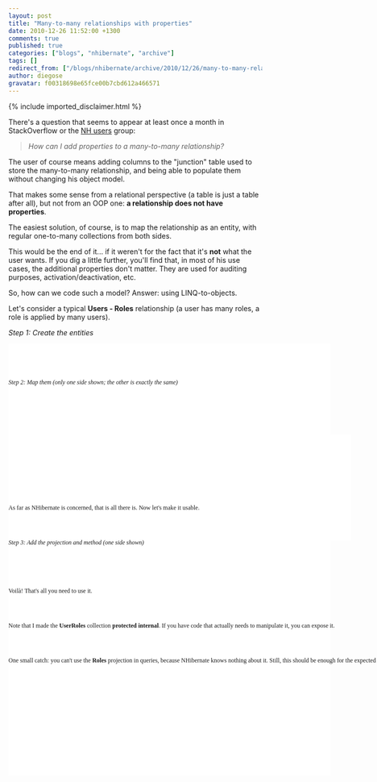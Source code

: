 ```yaml
---
layout: post
title: "Many-to-many relationships with properties"
date: 2010-12-26 11:52:00 +1300
comments: true
published: true
categories: ["blogs", "nhibernate", "archive"]
tags: []
redirect_from: ["/blogs/nhibernate/archive/2010/12/26/many-to-many-relationships-with-properties.aspx"]
author: diegose
gravatar: f00318698e65fce00b7cbd612a466571
---
```

{% include imported_disclaimer.html %}
<p>There's a question that seems to appear at least once a month in StackOverflow or the <a href="https://groups.google.com/forum/#!forum/nhusers">NH users</a> group:</p>  <blockquote>   <p><em>How can I add properties to a many-to-many relationship?</em></p> </blockquote>  <p>The user of course means adding columns to the &quot;junction&quot; table used to store the many-to-many relationship, and being able to populate them without changing his object model.</p>  <p>That makes some sense from a relational perspective (a table is just a table after all), but not from an OOP one: <strong>a relationship does not have properties</strong>.</p>  <p>The easiest solution, of course, is to map the relationship as an entity, with regular one-to-many collections from both sides.</p>  <p>This would be the end of it... if it weren't for the fact that it's <strong>not</strong> what the user wants. If you dig a little further, you'll find that, in most of his use cases, the additional properties don't matter. They are used for auditing purposes, activation/deactivation, etc.</p>  <p>So, how can we code such a model? Answer: using LINQ-to-objects.</p>  <p>Let's consider a typical <strong>Users - Roles</strong> relationship (a user has many roles, a role is applied by many users).</p>  <p><em>Step 1: Create the entities</em></p>  <p>   <div style="padding-bottom: 0px; margin: 0px; padding-left: 0px; padding-right: 0px; display: inline; float: none; padding-top: 0px" id="scid:9D7513F9-C04C-4721-824A-2B34F0212519:f119f9c6-53a0-419c-ba56-f60a33879f1e" class="wlWriterEditableSmartContent"><pre style=" width: 640px; height: 576px;background-color:White;overflow: visible;;font-family:Consolas;font-size:12"><div><!--

Code highlighting produced by Actipro CodeHighlighter (freeware)
http://www.CodeHighlighter.com/

--><span style="color: #008080;"> 1</span> <span style="color: #0000FF;">public</span><span style="color: #000000;"> </span><span style="color: #0000FF;">class</span><span style="color: #000000;"> User
</span><span style="color: #008080;"> 2</span> <span style="color: #000000;">{
</span><span style="color: #008080;"> 3</span> <span style="color: #000000;">    </span><span style="color: #0000FF;">public</span><span style="color: #000000;"> User()
</span><span style="color: #008080;"> 4</span> <span style="color: #000000;">    {
</span><span style="color: #008080;"> 5</span> <span style="color: #000000;">        _UserRoles </span><span style="color: #000000;">=</span><span style="color: #000000;"> </span><span style="color: #0000FF;">new</span><span style="color: #000000;"> List</span><span style="color: #000000;">&lt;</span><span style="color: #000000;">UserRole</span><span style="color: #000000;">&gt;</span><span style="color: #000000;">();
</span><span style="color: #008080;"> 6</span> <span style="color: #000000;">    }
</span><span style="color: #008080;"> 7</span> <span style="color: #000000;">
</span><span style="color: #008080;"> 8</span> <span style="color: #000000;">    </span><span style="color: #0000FF;">public</span><span style="color: #000000;"> </span><span style="color: #0000FF;">virtual</span><span style="color: #000000;"> </span><span style="color: #0000FF;">string</span><span style="color: #000000;"> Name { </span><span style="color: #0000FF;">get</span><span style="color: #000000;">; </span><span style="color: #0000FF;">set</span><span style="color: #000000;">; }
</span><span style="color: #008080;"> 9</span> <span style="color: #000000;">    
</span><span style="color: #008080;">10</span> <span style="color: #000000;">    ICollection</span><span style="color: #000000;">&lt;</span><span style="color: #000000;">UserRole</span><span style="color: #000000;">&gt;</span><span style="color: #000000;"> _UserRoles;
</span><span style="color: #008080;">11</span> <span style="color: #000000;">    </span><span style="color: #0000FF;">protected</span><span style="color: #000000;"> </span><span style="color: #0000FF;">internal</span><span style="color: #000000;"> </span><span style="color: #0000FF;">virtual</span><span style="color: #000000;"> ICollection</span><span style="color: #000000;">&lt;</span><span style="color: #000000;">UserRole</span><span style="color: #000000;">&gt;</span><span style="color: #000000;"> UserRoles
</span><span style="color: #008080;">12</span> <span style="color: #000000;">    {
</span><span style="color: #008080;">13</span> <span style="color: #000000;">        </span><span style="color: #0000FF;">get</span><span style="color: #000000;"> { </span><span style="color: #0000FF;">return</span><span style="color: #000000;"> _UserRoles; }
</span><span style="color: #008080;">14</span> <span style="color: #000000;">    }
</span><span style="color: #008080;">15</span> <span style="color: #000000;">}
</span><span style="color: #008080;">16</span> <span style="color: #000000;">
</span><span style="color: #008080;">17</span> <span style="color: #000000;"></span><span style="color: #0000FF;">public</span><span style="color: #000000;"> </span><span style="color: #0000FF;">class</span><span style="color: #000000;"> Role
</span><span style="color: #008080;">18</span> <span style="color: #000000;">{
</span><span style="color: #008080;">19</span> <span style="color: #000000;">    </span><span style="color: #0000FF;">public</span><span style="color: #000000;"> Role()
</span><span style="color: #008080;">20</span> <span style="color: #000000;">    {
</span><span style="color: #008080;">21</span> <span style="color: #000000;">        _UserRoles </span><span style="color: #000000;">=</span><span style="color: #000000;"> </span><span style="color: #0000FF;">new</span><span style="color: #000000;"> List</span><span style="color: #000000;">&lt;</span><span style="color: #000000;">UserRole</span><span style="color: #000000;">&gt;</span><span style="color: #000000;">();
</span><span style="color: #008080;">22</span> <span style="color: #000000;">    }
</span><span style="color: #008080;">23</span> <span style="color: #000000;">
</span><span style="color: #008080;">24</span> <span style="color: #000000;">    </span><span style="color: #0000FF;">public</span><span style="color: #000000;"> </span><span style="color: #0000FF;">virtual</span><span style="color: #000000;"> </span><span style="color: #0000FF;">string</span><span style="color: #000000;"> Description { </span><span style="color: #0000FF;">get</span><span style="color: #000000;">; </span><span style="color: #0000FF;">set</span><span style="color: #000000;">; }
</span><span style="color: #008080;">25</span> <span style="color: #000000;">
</span><span style="color: #008080;">26</span> <span style="color: #000000;">    ICollection</span><span style="color: #000000;">&lt;</span><span style="color: #000000;">UserRole</span><span style="color: #000000;">&gt;</span><span style="color: #000000;"> _UserRoles;
</span><span style="color: #008080;">27</span> <span style="color: #000000;">    </span><span style="color: #0000FF;">protected</span><span style="color: #000000;"> </span><span style="color: #0000FF;">internal</span><span style="color: #000000;"> </span><span style="color: #0000FF;">virtual</span><span style="color: #000000;"> ICollection</span><span style="color: #000000;">&lt;</span><span style="color: #000000;">UserRole</span><span style="color: #000000;">&gt;</span><span style="color: #000000;"> UserRoles
</span><span style="color: #008080;">28</span> <span style="color: #000000;">    {
</span><span style="color: #008080;">29</span> <span style="color: #000000;">        </span><span style="color: #0000FF;">get</span><span style="color: #000000;"> { </span><span style="color: #0000FF;">return</span><span style="color: #000000;"> _UserRoles; }
</span><span style="color: #008080;">30</span> <span style="color: #000000;">    }
</span><span style="color: #008080;">31</span> <span style="color: #000000;">}
</span><span style="color: #008080;">32</span> <span style="color: #000000;">
</span><span style="color: #008080;">33</span> <span style="color: #000000;"></span><span style="color: #0000FF;">public</span><span style="color: #000000;"> </span><span style="color: #0000FF;">class</span><span style="color: #000000;"> UserRole
</span><span style="color: #008080;">34</span> <span style="color: #000000;">{
</span><span style="color: #008080;">35</span> <span style="color: #000000;">    </span><span style="color: #0000FF;">public</span><span style="color: #000000;"> </span><span style="color: #0000FF;">virtual</span><span style="color: #000000;"> User User { </span><span style="color: #0000FF;">get</span><span style="color: #000000;">; </span><span style="color: #0000FF;">set</span><span style="color: #000000;">; }
</span><span style="color: #008080;">36</span> <span style="color: #000000;">    </span><span style="color: #0000FF;">public</span><span style="color: #000000;"> </span><span style="color: #0000FF;">virtual</span><span style="color: #000000;"> Role Role { </span><span style="color: #0000FF;">get</span><span style="color: #000000;">; </span><span style="color: #0000FF;">set</span><span style="color: #000000;">; }
</span><span style="color: #008080;">37</span> <span style="color: #000000;">    </span><span style="color: #0000FF;">public</span><span style="color: #000000;"> </span><span style="color: #0000FF;">virtual</span><span style="color: #000000;"> DateTime AssignedDate { </span><span style="color: #0000FF;">get</span><span style="color: #000000;">; </span><span style="color: #0000FF;">set</span><span style="color: #000000;">; }
</span><span style="color: #008080;">38</span> <span style="color: #000000;">}</span></div></pre><!-- Code inserted with Steve Dunn's Windows Live Writer Code Formatter Plugin.  http://dunnhq.com --></div>
</p>

<p><em>Step 2: Map them <em>(only one side shown; the other is exactly the same)</em></em></p>

<p>
  <div style="padding-bottom: 0px; margin: 0px; padding-left: 0px; padding-right: 0px; display: inline; float: none; padding-top: 0px" id="scid:9D7513F9-C04C-4721-824A-2B34F0212519:3a93f648-8aa5-461d-a58a-3433600bf2f7" class="wlWriterEditableSmartContent"><pre style=" width: 681px; height: 210px;background-color:White;overflow: visible;;font-family:Consolas;font-size:12"><div><!--

Code highlighting produced by Actipro CodeHighlighter (freeware)
http://www.CodeHighlighter.com/

--><span style="color: #008080;"> 1</span> <span style="color: #0000FF;">&lt;</span><span style="color: #800000;">class </span><span style="color: #FF0000;">name</span><span style="color: #0000FF;">=&quot;User&quot;</span><span style="color: #0000FF;">&gt;</span><span style="color: #000000;">
</span><span style="color: #008080;"> 2</span> <span style="color: #000000;">  </span><span style="color: #0000FF;">&lt;</span><span style="color: #800000;">id </span><span style="color: #FF0000;">...</span><span style="color: #0000FF;">&gt;</span><span style="color: #000000;">...</span><span style="color: #0000FF;">&lt;/</span><span style="color: #800000;">id</span><span style="color: #0000FF;">&gt;</span><span style="color: #000000;">
</span><span style="color: #008080;"> 3</span> <span style="color: #000000;">  </span><span style="color: #0000FF;">&lt;</span><span style="color: #800000;">property </span><span style="color: #FF0000;">name</span><span style="color: #0000FF;">=&quot;Name&quot;</span><span style="color: #FF0000;"> </span><span style="color: #0000FF;">/&gt;</span><span style="color: #000000;">
</span><span style="color: #008080;"> 4</span> <span style="color: #000000;">  </span><span style="color: #0000FF;">&lt;</span><span style="color: #800000;">bag </span><span style="color: #FF0000;">name</span><span style="color: #0000FF;">=&quot;UserRoles&quot;</span><span style="color: #FF0000;"> access</span><span style="color: #0000FF;">=&quot;nosetter.pascalcase-underscore&quot;</span><span style="color: #FF0000;">
</span><span style="color: #008080;"> 5</span> <span style="color: #FF0000;">       inverse</span><span style="color: #0000FF;">=&quot;true&quot;</span><span style="color: #FF0000;"> cascade</span><span style="color: #0000FF;">=&quot;all,delete-orphan&quot;</span><span style="color: #0000FF;">&gt;</span><span style="color: #000000;">
</span><span style="color: #008080;"> 6</span> <span style="color: #000000;">    </span><span style="color: #0000FF;">&lt;</span><span style="color: #800000;">key </span><span style="color: #FF0000;">column</span><span style="color: #0000FF;">=&quot;UserId&quot;</span><span style="color: #FF0000;"> on-delete</span><span style="color: #0000FF;">=&quot;cascade&quot;</span><span style="color: #FF0000;"> </span><span style="color: #0000FF;">/&gt;</span><span style="color: #000000;">
</span><span style="color: #008080;"> 7</span> <span style="color: #000000;">    </span><span style="color: #0000FF;">&lt;</span><span style="color: #800000;">one-to-many </span><span style="color: #FF0000;">class</span><span style="color: #0000FF;">=&quot;UserRole&quot;</span><span style="color: #FF0000;"> </span><span style="color: #0000FF;">/&gt;</span><span style="color: #000000;">
</span><span style="color: #008080;"> 8</span> <span style="color: #000000;">  </span><span style="color: #0000FF;">&lt;/</span><span style="color: #800000;">bag</span><span style="color: #0000FF;">&gt;</span><span style="color: #000000;">
</span><span style="color: #008080;"> 9</span> <span style="color: #000000;"></span><span style="color: #0000FF;">&lt;/</span><span style="color: #800000;">class</span><span style="color: #0000FF;">&gt;</span><span style="color: #000000;">
</span><span style="color: #008080;">10</span> <span style="color: #000000;"></span><span style="color: #0000FF;">&lt;</span><span style="color: #800000;">class </span><span style="color: #FF0000;">name</span><span style="color: #0000FF;">=&quot;UserRole&quot;</span><span style="color: #0000FF;">&gt;</span><span style="color: #000000;">
</span><span style="color: #008080;">11</span> <span style="color: #000000;">  </span><span style="color: #0000FF;">&lt;</span><span style="color: #800000;">id </span><span style="color: #FF0000;">...</span><span style="color: #0000FF;">&gt;</span><span style="color: #000000;">...</span><span style="color: #0000FF;">&lt;/</span><span style="color: #800000;">id</span><span style="color: #0000FF;">&gt;</span><span style="color: #000000;">
</span><span style="color: #008080;">12</span> <span style="color: #000000;">  </span><span style="color: #0000FF;">&lt;</span><span style="color: #800000;">many-to-one </span><span style="color: #FF0000;">name</span><span style="color: #0000FF;">=&quot;User&quot;</span><span style="color: #FF0000;"> </span><span style="color: #0000FF;">/&gt;</span><span style="color: #000000;">
</span><span style="color: #008080;">13</span> <span style="color: #000000;">  </span><span style="color: #0000FF;">&lt;</span><span style="color: #800000;">many-to-one </span><span style="color: #FF0000;">name</span><span style="color: #0000FF;">=&quot;Role&quot;</span><span style="color: #FF0000;"> </span><span style="color: #0000FF;">/&gt;</span><span style="color: #000000;">
</span><span style="color: #008080;">14</span> <span style="color: #000000;">  </span><span style="color: #0000FF;">&lt;</span><span style="color: #800000;">property </span><span style="color: #FF0000;">name</span><span style="color: #0000FF;">=&quot;AssignedDate&quot;</span><span style="color: #FF0000;"> </span><span style="color: #0000FF;">/&gt;</span><span style="color: #000000;">
</span><span style="color: #008080;">15</span> <span style="color: #000000;"></span><span style="color: #0000FF;">&lt;/</span><span style="color: #800000;">class</span><span style="color: #0000FF;">&gt;</span></div></pre><!-- Code inserted with Steve Dunn's Windows Live Writer Code Formatter Plugin.  http://dunnhq.com --></div>
</p>

<p>&#160;</p>

<p>As far as NHibernate is concerned, that is all there is. Now let's make it usable.</p>

<p><em>Step 3: Add the projection and method (one side shown)</em></p>

<div style="padding-bottom: 0px; margin: 0px; padding-left: 0px; padding-right: 0px; display: inline; float: none; padding-top: 0px" id="scid:9D7513F9-C04C-4721-824A-2B34F0212519:7dd6a4f6-9f62-4131-9856-621ab09dfdfc" class="wlWriterEditableSmartContent"><pre style=" width: 640px; height: 401px;background-color:White;overflow: visible;;font-family:Consolas;font-size:12"><div><!--

Code highlighting produced by Actipro CodeHighlighter (freeware)
http://www.CodeHighlighter.com/

--><span style="color: #008080;"> 1</span> <span style="color: #0000FF;">public</span><span style="color: #000000;"> </span><span style="color: #0000FF;">class</span><span style="color: #000000;"> User
</span><span style="color: #008080;"> 2</span> <span style="color: #000000;">{
</span><span style="color: #008080;"> 3</span> <span style="color: #000000;">    </span><span style="color: #0000FF;">public</span><span style="color: #000000;"> </span><span style="color: #0000FF;">virtual</span><span style="color: #000000;"> IEnumerable</span><span style="color: #000000;">&lt;</span><span style="color: #000000;">Role</span><span style="color: #000000;">&gt;</span><span style="color: #000000;"> Roles
</span><span style="color: #008080;"> 4</span> <span style="color: #000000;">    {
</span><span style="color: #008080;"> 5</span> <span style="color: #000000;">        </span><span style="color: #0000FF;">get</span><span style="color: #000000;"> { </span><span style="color: #0000FF;">return</span><span style="color: #000000;"> from ur </span><span style="color: #0000FF;">in</span><span style="color: #000000;"> UserRoles select ur.Role; }
</span><span style="color: #008080;"> 6</span> <span style="color: #000000;">    }
</span><span style="color: #008080;"> 7</span> <span style="color: #000000;">
</span><span style="color: #008080;"> 8</span> <span style="color: #000000;">    </span><span style="color: #0000FF;">public</span><span style="color: #000000;"> </span><span style="color: #0000FF;">virtual</span><span style="color: #000000;"> </span><span style="color: #0000FF;">void</span><span style="color: #000000;"> Add(Role role)
</span><span style="color: #008080;"> 9</span> <span style="color: #000000;">    {
</span><span style="color: #008080;">10</span> <span style="color: #000000;">        var userRole </span><span style="color: #000000;">=</span><span style="color: #000000;"> </span><span style="color: #0000FF;">new</span><span style="color: #000000;"> UserRole
</span><span style="color: #008080;">11</span> <span style="color: #000000;">            {
</span><span style="color: #008080;">12</span> <span style="color: #000000;">                User </span><span style="color: #000000;">=</span><span style="color: #000000;"> </span><span style="color: #0000FF;">this</span><span style="color: #000000;">,
</span><span style="color: #008080;">13</span> <span style="color: #000000;">                Role </span><span style="color: #000000;">=</span><span style="color: #000000;"> role,
</span><span style="color: #008080;">14</span> <span style="color: #000000;">                AssignedDate </span><span style="color: #000000;">=</span><span style="color: #000000;"> DateTime.Now
</span><span style="color: #008080;">15</span> <span style="color: #000000;">            };
</span><span style="color: #008080;">16</span> <span style="color: #000000;">        UserRoles.Add(userRole);
</span><span style="color: #008080;">17</span> <span style="color: #000000;">        role.UserRoles.Add(userRole);
</span><span style="color: #008080;">18</span> <span style="color: #000000;">    }
</span><span style="color: #008080;">19</span> <span style="color: #000000;">
</span><span style="color: #008080;">20</span> <span style="color: #000000;">    </span><span style="color: #0000FF;">public</span><span style="color: #000000;"> </span><span style="color: #0000FF;">virtual</span><span style="color: #000000;"> </span><span style="color: #0000FF;">void</span><span style="color: #000000;"> Remove(Role role)
</span><span style="color: #008080;">21</span> <span style="color: #000000;">    {
</span><span style="color: #008080;">22</span> <span style="color: #000000;">        var userRole </span><span style="color: #000000;">=</span><span style="color: #000000;"> UserRoles.Single(r </span><span style="color: #000000;">=&gt;</span><span style="color: #000000;"> r.Role </span><span style="color: #000000;">==</span><span style="color: #000000;"> role);
</span><span style="color: #008080;">23</span> <span style="color: #000000;">        UserRoles.Remove(userRole);
</span><span style="color: #008080;">24</span> <span style="color: #000000;">        role.UserRoles.Remove(userRole);
</span><span style="color: #008080;">25</span> <span style="color: #000000;">    }
</span><span style="color: #008080;">26</span> <span style="color: #000000;">}</span></div></pre><!-- Code inserted with Steve Dunn's Windows Live Writer Code Formatter Plugin.  http://dunnhq.com --></div>

<p>Voilà! That's all you need to use it.</p>

<p>Note that I made the <strong>UserRoles</strong> collection <strong>protected internal</strong>. If you have code that actually needs to manipulate it, you can expose it.</p>

<p>One small catch: you can't use the <strong>Roles</strong> projection in queries, because NHibernate knows nothing about it. Still, this should be enough for the expected use cases.</p>
